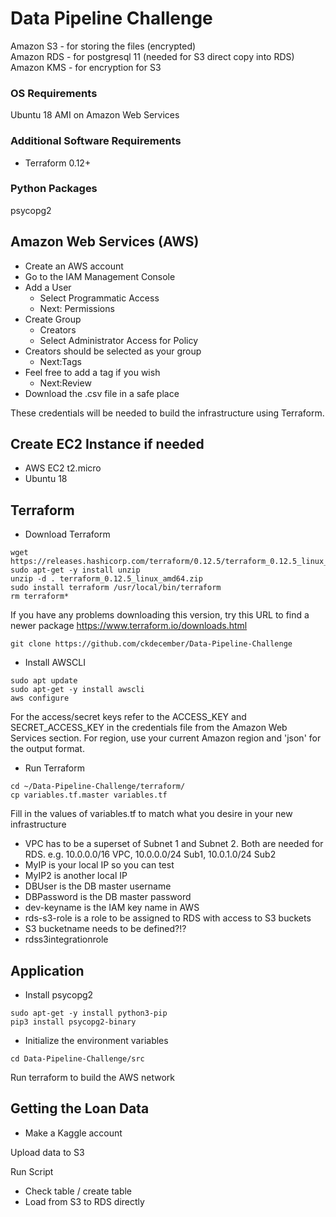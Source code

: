 # Data Pipeline Challenge

Amazon S3 - for storing the files (encrypted)  
Amazon RDS - for postgresql 11 (needed for S3 direct copy into RDS)  
Amazon KMS - for encryption for S3  

### OS Requirements
Ubuntu 18 AMI on Amazon Web Services

### Additional Software Requirements
+ Terraform 0.12+

### Python Packages
psycopg2

## Amazon Web Services (AWS)
+ Create an AWS account
+ Go to the IAM Management Console
+ Add a User
  - Select Programmatic Access
  - Next: Permissions
+ Create Group
  - Creators
  - Select Administrator Access for Policy
+ Creators should be selected as your group
  - Next:Tags
+ Feel free to add a tag if you wish
  - Next:Review
+ Download the .csv file in a safe place

These credentials will be needed to build the infrastructure using Terraform.

## Create EC2 Instance if needed
+ AWS EC2 t2.micro
+ Ubuntu 18

## Terraform
+ Download Terraform
```
wget https://releases.hashicorp.com/terraform/0.12.5/terraform_0.12.5_linux_amd64.zip
sudo apt-get -y install unzip
unzip -d . terraform_0.12.5_linux_amd64.zip
sudo install terraform /usr/local/bin/terraform
rm terraform*
```
If you have any problems downloading this version, try this URL to find a newer package https://www.terraform.io/downloads.html

```
git clone https://github.com/ckdecember/Data-Pipeline-Challenge
```

+ Install AWSCLI
```
sudo apt update
sudo apt-get -y install awscli
aws configure
```

For the access/secret keys refer to the ACCESS_KEY and SECRET_ACCESS_KEY in the credentials file from the Amazon Web Services section.
For region, use your current Amazon region and 'json' for the output format.

+ Run Terraform
```
cd ~/Data-Pipeline-Challenge/terraform/
cp variables.tf.master variables.tf
```

Fill in the values of variables.tf to match what you desire in your new infrastructure
+ VPC has to be a superset of Subnet 1 and Subnet 2.  Both are needed for RDS. e.g.  10.0.0.0/16 VPC, 10.0.0.0/24 Sub1, 10.0.1.0/24 Sub2
+ MyIP is your local IP so you can test
+ MyIP2 is another local IP
+ DBUser is the DB master username 
+ DBPassword is the DB master password
+ dev-keyname is the IAM key name in AWS
+ rds-s3-role is a role to be assigned to RDS with access to S3 buckets
+ S3 bucketname needs to be defined?!?
+ rdss3integrationrole



## Application

+ Install psycopg2
```
sudo apt-get -y install python3-pip
pip3 install psycopg2-binary
```

+ Initialize the environment variables


```
cd Data-Pipeline-Challenge/src
```
Run terraform to build the AWS network

## Getting the Loan Data 
+ Make a Kaggle account

Upload data to S3

Run Script
- Check table / create table
- Load from S3 to RDS directly
